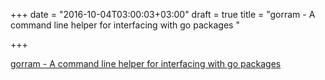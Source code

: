 +++
date = "2016-10-04T03:00:03+03:00"
draft = true
title = "gorram - A command line helper for interfacing with go packages "

+++

<p><a href="https://t.co/FG1qJ8jWLU">gorram - A command line helper for interfacing with go packages </a></p>
